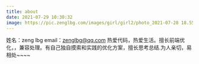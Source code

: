 ```yaml
---
title: about
date: 2021-07-29 10:30:32
image: https://pic.zenglbg.com/images/girl/girl2/photo_2021-07-28 18.55.18.jpeg
---
```


姓名：zeng lbg
email：zenglbg@qq.com
热爱代码，热爱生活。擅长前端优化，，兼容处理。有自己独自摸索和实践的优化方案，擅长思考总结.为人亲切，易相处~~~~
